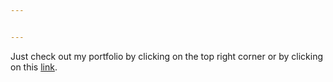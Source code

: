 ```yaml
---


---
```


Just check out my portfolio by clicking on the top right corner or by clicking on this [link](https://victordujardin.github.io/portfolio/).
